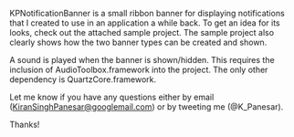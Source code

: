 KPNotificationBanner is a small ribbon banner for displaying notifications that I created to use in an application a while back. To get an idea for its looks, check out the attached sample project. The sample project also clearly shows how the two banner types can be created and shown.

A sound is played when the banner is shown/hidden. This requires the inclusion of AudioToolbox.framework into the project. The only other dependency is QuartzCore.framework.

Let me know if you have any questions either by email (KiranSinghPanesar@googlemail.com) or by tweeting me (@K_Panesar).

Thanks!